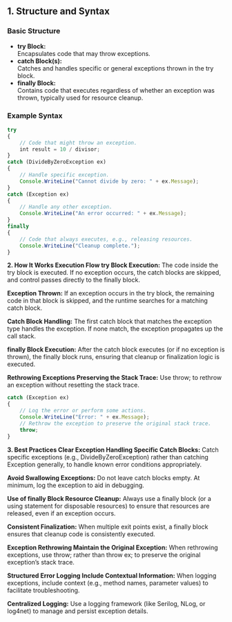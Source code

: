 ## 1. Structure and Syntax

### Basic Structure
- **try Block:**  
  Encapsulates code that may throw exceptions.
- **catch Block(s):**  
  Catches and handles specific or general exceptions thrown in the try block.
- **finally Block:**  
  Contains code that executes regardless of whether an exception was thrown, typically used for resource cleanup.

### Example Syntax
```typescript
try
{
    // Code that might throw an exception.
    int result = 10 / divisor;
}
catch (DivideByZeroException ex)
{
    // Handle specific exception.
    Console.WriteLine("Cannot divide by zero: " + ex.Message);
}
catch (Exception ex)
{
    // Handle any other exception.
    Console.WriteLine("An error occurred: " + ex.Message);
}
finally
{
    // Code that always executes, e.g., releasing resources.
    Console.WriteLine("Cleanup complete.");
}
```

**2. How It Works
Execution Flow
try Block Execution:**
The code inside the try block is executed. If no exception occurs, the catch blocks are skipped, and control passes directly to the finally block.

**Exception Thrown:**
If an exception occurs in the try block, the remaining code in that block is skipped, and the runtime searches for a matching catch block.

**Catch Block Handling:**
The first catch block that matches the exception type handles the exception. If none match, the exception propagates up the call stack.

**finally Block Execution:**
After the catch block executes (or if no exception is thrown), the finally block runs, ensuring that cleanup or finalization logic is executed.

**Rethrowing Exceptions
Preserving the Stack Trace:**
Use throw; to rethrow an exception without resetting the stack trace.

```typescript
catch (Exception ex)
{
    // Log the error or perform some actions.
    Console.WriteLine("Error: " + ex.Message);
    // Rethrow the exception to preserve the original stack trace.
    throw;
}
```

**3. Best Practices
Clear Exception Handling
Specific Catch Blocks:**
Catch specific exceptions (e.g., DivideByZeroException) rather than catching Exception generally, to handle known error conditions appropriately.

**Avoid Swallowing Exceptions:**
Do not leave catch blocks empty. At minimum, log the exception to aid in debugging.

**Use of finally Block
Resource Cleanup:**
Always use a finally block (or a using statement for disposable resources) to ensure that resources are released, even if an exception occurs.

**Consistent Finalization:**
When multiple exit points exist, a finally block ensures that cleanup code is consistently executed.

**Exception Rethrowing
Maintain the Original Exception:**
When rethrowing exceptions, use throw; rather than throw ex; to preserve the original exception’s stack trace.

**Structured Error Logging
Include Contextual Information:**
When logging exceptions, include context (e.g., method names, parameter values) to facilitate troubleshooting.

**Centralized Logging:**
Use a logging framework (like Serilog, NLog, or log4net) to manage and persist exception details.